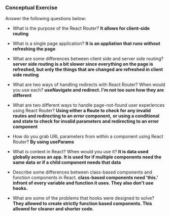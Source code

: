 ### Conceptual Exercise

Answer the following questions below:

- What is the purpose of the React Router?
**It allows for client-side routing**

- What is a single page application?
**It is an appliation that runs without refreshing the page**

- What are some differences between client side and server side routing?
**server side routing is a bit slower since everything on the page is refreshed, but only the things that are changed are refreshed in client side routing**

- What are two ways of handling redirects with React Router? When would you use each?
**useNavigate and redirect. I'm not too sure how they are different**

- What are two different ways to handle page-not-found user experiences using React Router?
**Using either a Route to check for any invalid routes and redirecting to an error component,**
**or using a conditional and state to check for invalid parameters and redirecting to an error component**

- How do you grab URL parameters from within a component using React Router?
**By using useParams**

- What is context in React? When would you use it?
**It is data used globally across an app. It is used for if multiple components need the same data**
**or if a child component needs that data**

- Describe some differences between class-based components and function
  components in React.
**class-based components need 'this.' infront of every variable and function it uses. They also don't use hooks.**

- What are some of the problems that hooks were designed to solve?
**They allowed to create strictly function based components. This allowed for cleaner and shorter code.**